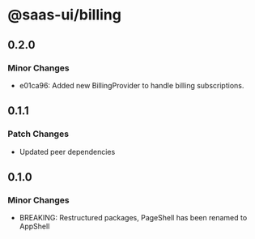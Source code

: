 # @saas-ui/billing

## 0.2.0

### Minor Changes

- e01ca96: Added new BillingProvider to handle billing subscriptions.

## 0.1.1

### Patch Changes

- Updated peer dependencies

## 0.1.0

### Minor Changes

- BREAKING: Restructured packages, PageShell has been renamed to AppShell
